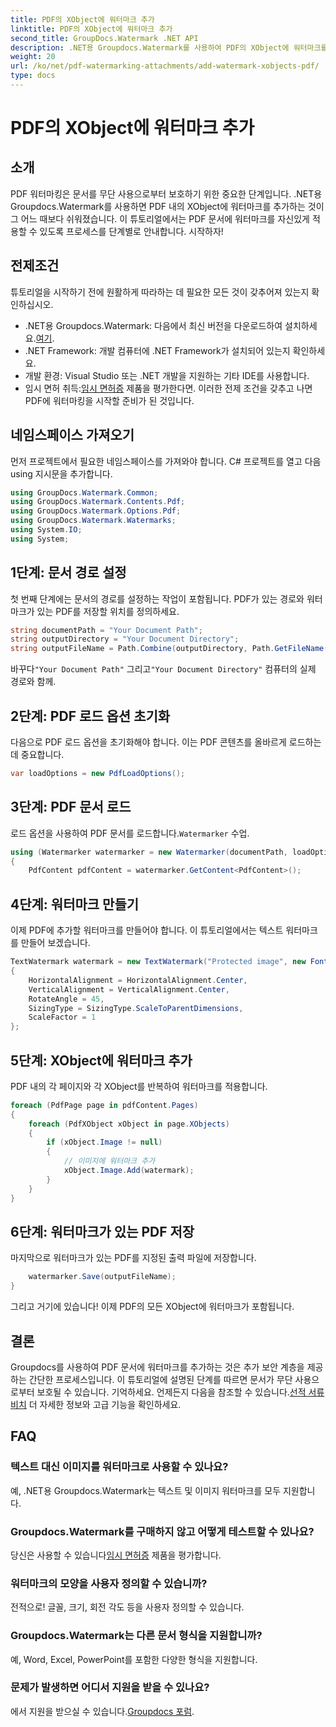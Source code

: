 ```yaml
---
title: PDF의 XObject에 워터마크 추가
linktitle: PDF의 XObject에 워터마크 추가
second_title: GroupDocs.Watermark .NET API
description: .NET용 Groupdocs.Watermark를 사용하여 PDF의 XObject에 워터마크를 추가하는 방법을 알아보세요. 쉬운 구현을 위해 단계별 가이드를 따르세요.
weight: 20
url: /ko/net/pdf-watermarking-attachments/add-watermark-xobjects-pdf/
type: docs
---
```

# PDF의 XObject에 워터마크 추가

## 소개
PDF 워터마킹은 문서를 무단 사용으로부터 보호하기 위한 중요한 단계입니다. .NET용 Groupdocs.Watermark를 사용하면 PDF 내의 XObject에 워터마크를 추가하는 것이 그 어느 때보다 쉬워졌습니다. 이 튜토리얼에서는 PDF 문서에 워터마크를 자신있게 적용할 수 있도록 프로세스를 단계별로 안내합니다. 시작하자!
## 전제조건
튜토리얼을 시작하기 전에 원활하게 따라하는 데 필요한 모든 것이 갖추어져 있는지 확인하십시오.
-  .NET용 Groupdocs.Watermark: 다음에서 최신 버전을 다운로드하여 설치하세요.[여기](https://releases.groupdocs.com/Watermark/net/).
- .NET Framework: 개발 컴퓨터에 .NET Framework가 설치되어 있는지 확인하세요.
- 개발 환경: Visual Studio 또는 .NET 개발을 지원하는 기타 IDE를 사용합니다.
-  임시 면허 취득:[임시 면허증](https://purchase.groupdocs.com/temporary-license/) 제품을 평가한다면.
이러한 전제 조건을 갖추고 나면 PDF에 워터마킹을 시작할 준비가 된 것입니다.
## 네임스페이스 가져오기
먼저 프로젝트에서 필요한 네임스페이스를 가져와야 합니다. C# 프로젝트를 열고 다음 using 지시문을 추가합니다.
```csharp
using GroupDocs.Watermark.Common;
using GroupDocs.Watermark.Contents.Pdf;
using GroupDocs.Watermark.Options.Pdf;
using GroupDocs.Watermark.Watermarks;
using System.IO;
using System;
```
## 1단계: 문서 경로 설정
첫 번째 단계에는 문서의 경로를 설정하는 작업이 포함됩니다. PDF가 있는 경로와 워터마크가 있는 PDF를 저장할 위치를 정의하세요.
```csharp
string documentPath = "Your Document Path";
string outputDirectory = "Your Document Directory";
string outputFileName = Path.Combine(outputDirectory, Path.GetFileName(documentPath));
```
 바꾸다`"Your Document Path"` 그리고`"Your Document Directory"` 컴퓨터의 실제 경로와 함께.
## 2단계: PDF 로드 옵션 초기화
다음으로 PDF 로드 옵션을 초기화해야 합니다. 이는 PDF 콘텐츠를 올바르게 로드하는 데 중요합니다.
```csharp
var loadOptions = new PdfLoadOptions();
```
## 3단계: PDF 문서 로드
로드 옵션을 사용하여 PDF 문서를 로드합니다.`Watermarker` 수업.
```csharp
using (Watermarker watermarker = new Watermarker(documentPath, loadOptions))
{
    PdfContent pdfContent = watermarker.GetContent<PdfContent>();
```
## 4단계: 워터마크 만들기
이제 PDF에 추가할 워터마크를 만들어야 합니다. 이 튜토리얼에서는 텍스트 워터마크를 만들어 보겠습니다.
```csharp
TextWatermark watermark = new TextWatermark("Protected image", new Font("Arial", 8))
{
    HorizontalAlignment = HorizontalAlignment.Center,
    VerticalAlignment = VerticalAlignment.Center,
    RotateAngle = 45,
    SizingType = SizingType.ScaleToParentDimensions,
    ScaleFactor = 1
};
```
## 5단계: XObject에 워터마크 추가
PDF 내의 각 페이지와 각 XObject를 반복하여 워터마크를 적용합니다.
```csharp
foreach (PdfPage page in pdfContent.Pages)
{
    foreach (PdfXObject xObject in page.XObjects)
    {
        if (xObject.Image != null)
        {
            // 이미지에 워터마크 추가
            xObject.Image.Add(watermark);
        }
    }
}
```
## 6단계: 워터마크가 있는 PDF 저장
마지막으로 워터마크가 있는 PDF를 지정된 출력 파일에 저장합니다.
```csharp
    watermarker.Save(outputFileName);
}
```
그리고 거기에 있습니다! 이제 PDF의 모든 XObject에 워터마크가 포함됩니다.
## 결론
 Groupdocs를 사용하여 PDF 문서에 워터마크를 추가하는 것은 추가 보안 계층을 제공하는 간단한 프로세스입니다. 이 튜토리얼에 설명된 단계를 따르면 문서가 무단 사용으로부터 보호될 수 있습니다. 기억하세요. 언제든지 다음을 참조할 수 있습니다.[선적 서류 비치](https://tutorials.groupdocs.com/Watermark/net/) 더 자세한 정보와 고급 기능을 확인하세요.
## FAQ
### 텍스트 대신 이미지를 워터마크로 사용할 수 있나요?
예, .NET용 Groupdocs.Watermark는 텍스트 및 이미지 워터마크를 모두 지원합니다.
### Groupdocs.Watermark를 구매하지 않고 어떻게 테스트할 수 있나요?
 당신은 사용할 수 있습니다[임시 면허증](https://purchase.groupdocs.com/temporary-license/) 제품을 평가합니다.
### 워터마크의 모양을 사용자 정의할 수 있습니까?
전적으로! 글꼴, 크기, 회전 각도 등을 사용자 정의할 수 있습니다.
### Groupdocs.Watermark는 다른 문서 형식을 지원합니까?
예, Word, Excel, PowerPoint를 포함한 다양한 형식을 지원합니다.
### 문제가 발생하면 어디서 지원을 받을 수 있나요?
 에서 지원을 받으실 수 있습니다.[Groupdocs 포럼](https://forum.groupdocs.com/c/watermark/19).
